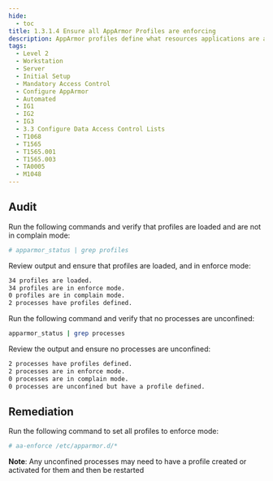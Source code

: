 ```yaml
---
hide:
  - toc
title: 1.3.1.4 Ensure all AppArmor Profiles are enforcing
description: AppArmor profiles define what resources applications are able to access.
tags:
  - Level 2
  - Workstation
  - Server
  - Initial Setup
  - Mandatory Access Control
  - Configure AppArmor
  - Automated
  - IG1
  - IG2
  - IG3
  - 3.3 Configure Data Access Control Lists
  - T1068
  - T1565
  - T1565.001
  - T1565.003
  - TA0005
  - M1048
---
```


## Audit
Run the following commands and verify that profiles are loaded and are not in complain mode:
```bash
# apparmor_status | grep profiles
```

Review output and ensure that profiles are loaded, and in enforce mode:
```bash
34 profiles are loaded.
34 profiles are in enforce mode.
0 profiles are in complain mode.
2 processes have profiles defined.
```

Run the following command and verify that no processes are unconfined:
```bash
apparmor_status | grep processes
```

Review the output and ensure no processes are unconfined:
```bash
2 processes have profiles defined.
2 processes are in enforce mode.
0 processes are in complain mode.
0 processes are unconfined but have a profile defined.
```

## Remediation
Run the following command to set all profiles to enforce mode:
```bash
# aa-enforce /etc/apparmor.d/*
```

**Note**: Any unconfined processes may need to have a profile created or activated for them and then be restarted
